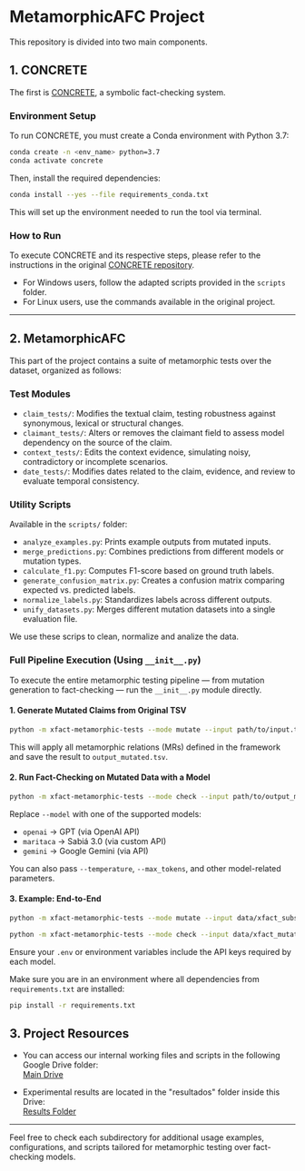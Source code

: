 # MetamorphicAFC Project

This repository is divided into two main components.

## 1. CONCRETE

The first is [CONCRETE](https://github.com/khuangaf/CONCRETE/tree/master), a symbolic fact-checking system.

### Environment Setup

To run CONCRETE, you must create a Conda environment with Python 3.7:

```bash
conda create -n <env_name> python=3.7
conda activate concrete
```

Then, install the required dependencies:

```bash
conda install --yes --file requirements_conda.txt
```

This will set up the environment needed to run the tool via terminal.

### How to Run

To execute CONCRETE and its respective steps, please refer to the instructions in the original [CONCRETE repository](https://github.com/khuangaf/CONCRETE/tree/master).

- For Windows users, follow the adapted scripts provided in the `scripts` folder.
- For Linux users, use the commands available in the original project.

---

## 2. MetamorphicAFC

This part of the project contains a suite of metamorphic tests over the dataset, organized as follows:

### Test Modules

- `claim_tests/`: Modifies the textual claim, testing robustness against synonymous, lexical or structural changes.
- `claimant_tests/`: Alters or removes the claimant field to assess model dependency on the source of the claim.
- `context_tests/`: Edits the context evidence, simulating noisy, contradictory or incomplete scenarios.
- `date_tests/`: Modifies dates related to the claim, evidence, and review to evaluate temporal consistency.

### Utility Scripts

Available in the `scripts/` folder:

- `analyze_examples.py`: Prints example outputs from mutated inputs.
- `merge_predictions.py`: Combines predictions from different models or mutation types.
- `calculate_f1.py`: Computes F1-score based on ground truth labels.
- `generate_confusion_matrix.py`: Creates a confusion matrix comparing expected vs. predicted labels.
- `normalize_labels.py`: Standardizes labels across different outputs.
- `unify_datasets.py`: Merges different mutation datasets into a single evaluation file.

We use these scrips to clean, normalize and analize the data.

### Full Pipeline Execution (Using `__init__.py`)

To execute the entire metamorphic testing pipeline — from mutation generation to fact-checking — run the `__init__.py` module directly.

#### 1. Generate Mutated Claims from Original TSV

```bash
python -m xfact-metamorphic-tests --mode mutate --input path/to/input.tsv --output path/to/output_mutated.tsv
```

This will apply all metamorphic relations (MRs) defined in the framework and save the result to `output_mutated.tsv`.

#### 2. Run Fact-Checking on Mutated Data with a Model

```bash
python -m xfact-metamorphic-tests --mode check --input path/to/output_mutated.tsv --output path/to/predictions.json --model openai --temperature 0
```

Replace `--model` with one of the supported models:

- `openai` → GPT (via OpenAI API)
- `maritaca` → Sabiá 3.0 (via custom API)
- `gemini` → Google Gemini (via API)

You can also pass `--temperature`, `--max_tokens`, and other model-related parameters.

#### 3. Example: End-to-End

```bash
python -m xfact-metamorphic-tests --mode mutate --input data/xfact_subset.tsv --output data/xfact_mutated.tsv

python -m xfact-metamorphic-tests --mode check --input data/xfact_mutated.tsv --output results/openai_predictions.json --model openai --temperature 0.2
```

Ensure your `.env` or environment variables include the API keys required by each model.

Make sure you are in an environment where all dependencies from `requirements.txt` are installed:

```bash
pip install -r requirements.txt
```

## 3. Project Resources

- You can access our internal working files and scripts in the following Google Drive folder:  
  [Main Drive](https://drive.google.com/drive/u/0/folders/1bwaYasG16EYRr1pbCzdHp4gbMiBQXYIe)

- Experimental results are located in the "resultados" folder inside this Drive:  
  [Results Folder](https://drive.google.com/drive/u/0/folders/1smfdpAlmK6rN857mg1YuUhjWIuW9KrTr)

---

Feel free to check each subdirectory for additional usage examples, configurations, and scripts tailored for metamorphic testing over fact-checking models.
